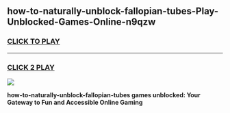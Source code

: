 
## how-to-naturally-unblock-fallopian-tubes-Play-Unblocked-Games-Online-n9qzw
<h3>
<a href="https://premium76.site?title=how-to-naturally-unblock-fallopian-tubes&ref=25A">CLICK TO PLAY</a></h3>
<hr>

<h3>
<a href="https://premium76.site?title=how-to-naturally-unblock-fallopian-tubes&ref=25A">CLICK 2 PLAY</a>
  
</h3>

<a href="https://premium76.site?title=how-to-naturally-unblock-fallopian-tubes&ref=25A"><img src="https://clearcache.store/games.png"></a>


**how-to-naturally-unblock-fallopian-tubes games unblocked: Your Gateway to Fun and Accessible Online Gaming**
